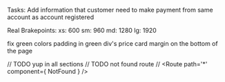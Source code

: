 Tasks: 
Add information that customer need to make payment from same account as account registered




Real Brakepoints:
xs: 600
sm: 960
md: 1280
lg: 1920



fix green colors
padding in green div's
price card margin on the bottom of the page


// TODO yup in all sections
// TODO not found route
// <Route path='*' component={ NotFound } />
